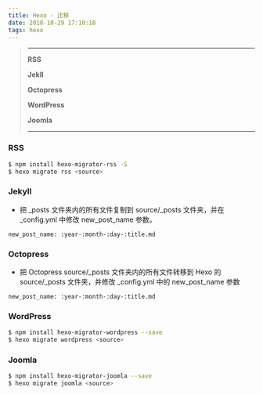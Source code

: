 ```yaml
---
title: Hexo · 迁移
date: 2018-10-29 17:10:18
tags: hexo
---
```


> ---
> **RSS**
> 
> **Jekll**
> 
> **Octopress**
> 
> **WordPress**
>
> **Joomla**
> 
> --- 

<!-- more -->

### RSS
```bash
$ npm install hexo-migrator-rss -S
$ hexo migrate rss <source>
```
### Jekyll
- 把 \_posts 文件夹内的所有文件复制到 source/\_posts 文件夹，并在 \_config.yml 中修改 new_post_name 参数。

```
new_post_name: :year-:month-:day-:title.md
```

### Octopress
- 把 Octopress source/\_posts 文件夹内的所有文件转移到 Hexo 的 source/\_posts 文件夹，并修改 \_config.yml 中的 new_post_name 参数

```
new_post_name: :year-:month-:day-:title.md

```

### WordPress
```bash
$ npm install hexo-migrator-wordpress --save
$ hexo migrate wordpress <source>
```

### Joomla
```bash
$ npm install hexo-migrator-joomla --save
$ hexo migrate joomla <source>
```
